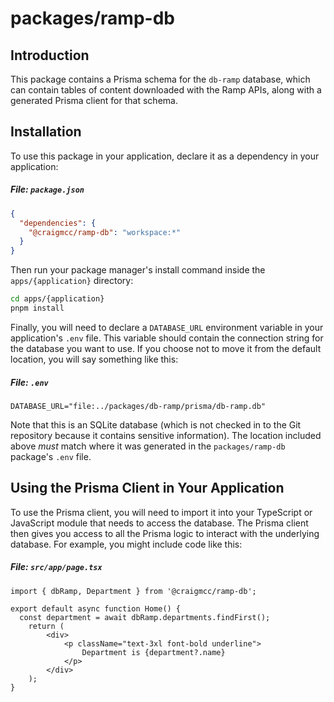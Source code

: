 # packages/ramp-db

## Introduction

This package contains a Prisma schema for the `db-ramp` database,
which can contain tables of content downloaded with the Ramp APIs,
along with a generated Prisma client for that schema.

## Installation

To use this package in your application, declare it as a dependency
in your application:

##### File:  `package.json`
```json
{
  "dependencies": {
    "@craigmcc/ramp-db": "workspace:*"
  }
}
```

Then run your package manager's install command inside the `apps/{application}` directory:

```bash
cd apps/{application}
pnpm install
```

Finally, you will need to declare a `DATABASE_URL` environment variable in your
application's `.env` file.  This variable should contain the connection string
for the database you want to use.  If you choose not to move it from the default
location, you will say something like this:

##### File:  `.env`
```env
DATABASE_URL="file:../packages/db-ramp/prisma/db-ramp.db"
```

Note that this is an SQLite database (which is not checked in to the Git repository
because it contains sensitive information).  The location included above *must*
match where it was generated in the `packages/ramp-db` package's `.env` file.

## Using the Prisma Client in Your Application

To use the Prisma client, you will need to import it into your TypeScript
or JavaScript module that needs to access the database.  The Prisma client then
gives you access to all the Prisma logic to interact with the underlying database.
For example, you might include code like this:

##### File:  `src/app/page.tsx`
```tsx
import { dbRamp, Department } from '@craigmcc/ramp-db';

export default async function Home() {
  const department = await dbRamp.departments.findFirst();
    return (
        <div>
            <p className="text-3xl font-bold underline">
                Department is {department?.name}
            </p>
        </div>
    );
}
```
